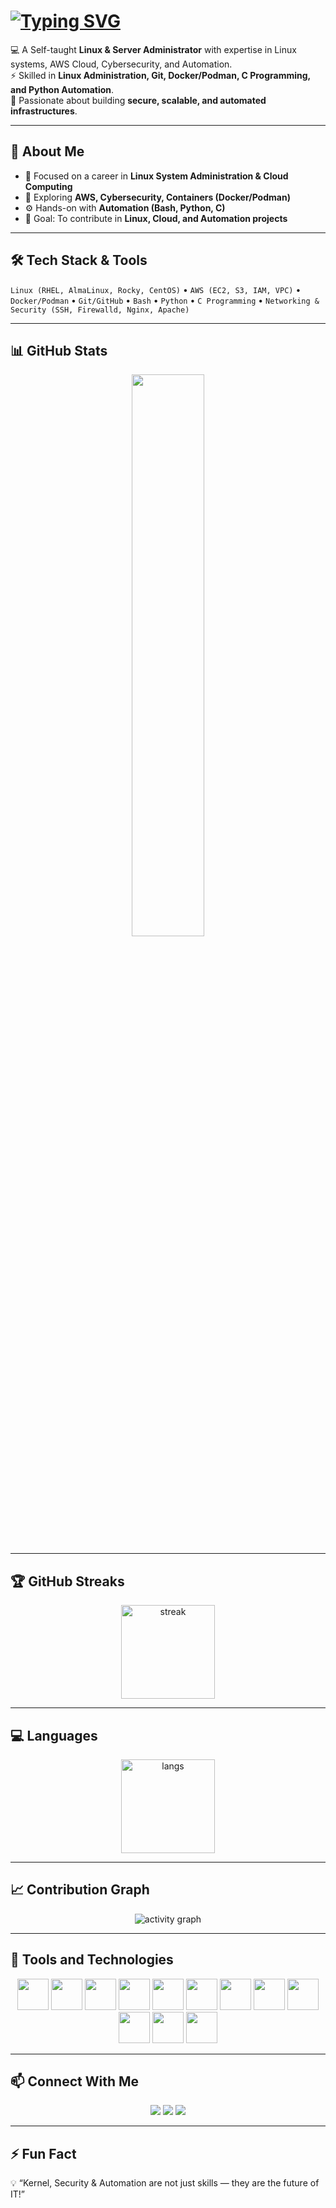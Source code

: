 # [![Typing SVG](https://readme-typing-svg.herokuapp.com?font=Fira+Code&size=30&duration=5000&pause=2000&color=4CAF50&center=true&vCenter=true&width=600&lines=👋+Hi%2C+I'm+Jyotiswaroop+Tripathi;🐧+Linux+%26+Server+Administrator;☁️+AWS+Cloud+%26+Cybersecurity+Enthusiast;⚙️+Automation+with+Python+%26+C;🚀+Lifelong+Learner)](https://git.io/typing-svg)
  
💻 A Self-taught **Linux & Server Administrator** with expertise in Linux systems, AWS Cloud, Cybersecurity, and Automation.  
⚡ Skilled in **Linux Administration, Git, Docker/Podman, C Programming, and Python Automation**.  
🚀 Passionate about building **secure, scalable, and automated infrastructures**.  

---

## 🚀 About Me  
- 🔭 Focused on a career in **Linux System Administration & Cloud Computing**  
- 🌱 Exploring **AWS, Cybersecurity, Containers (Docker/Podman)**  
- ⚙️ Hands-on with **Automation (Bash, Python, C)**  
- 🎯 Goal: To contribute in **Linux, Cloud, and Automation projects**  

---

## 🛠️ Tech Stack & Tools  

`Linux (RHEL, AlmaLinux, Rocky, CentOS)` • `AWS (EC2, S3, IAM, VPC)` • `Docker/Podman` • `Git/GitHub` • `Bash` • `Python` • `C Programming` • `Networking & Security (SSH, Firewalld, Nginx, Apache)`  

---

## 📊 GitHub Stats  

<p align="center">
  <img src="https://github-readme-stats.vercel.app/api?username=jyotiswaroop20&show_icons=true&theme=tokyonight" width="48%"/>
</p>

---

## 🏆 GitHub Streaks  

<p align="center"> 
  <img src="https://streak-stats.demolab.com?user=jyotiswaroop20&theme=tokyonight&hide_border=true" alt="streak" height="150"/> 
</p>

---

## 💻 Languages  

<p align="center">
  <img src="https://github-readme-stats.vercel.app/api/top-langs/?username=jyotiswaroop20&layout=compact&theme=tokyonight" alt="langs" height="150"/>
</p>

---

## 📈 Contribution Graph  

<p align="center">
  <img src="https://github-readme-activity-graph.vercel.app/graph?username=jyotiswaroop20&theme=tokyonight" alt="activity graph"/>
</p>

---

## 🚀 Tools and Technologies  

<p align="center">
  <img src="https://cdn.jsdelivr.net/gh/devicons/devicon/icons/linux/linux-original.svg" width="50px" />
  <img src="https://cdn.jsdelivr.net/gh/devicons/devicon/icons/bash/bash-original.svg" width="50px" />
  <img src="https://cdn.jsdelivr.net/gh/devicons/devicon/icons/python/python-original.svg" width="50px" />
  <img src="https://cdn.jsdelivr.net/gh/devicons/devicon/icons/c/c-original.svg" width="50px"/>
  <img src="https://cdn.jsdelivr.net/gh/devicons/devicon/icons/docker/docker-original.svg" width="50px" />
  <img src="https://cdn.jsdelivr.net/gh/devicons/devicon/icons/git/git-original.svg" width="50px" />
  <img src="https://cdn.jsdelivr.net/gh/devicons/devicon/icons/github/github-original.svg" width="50px" />
  <img src="https://cdn.jsdelivr.net/gh/devicons/devicon/icons/amazonwebservices/amazonwebservices-original-wordmark.svg" width="50px"/>
  <img src="https://cdn.jsdelivr.net/gh/simple-icons/simple-icons/icons/securityscorecard.svg" width="50px" />
  <img src="https://cdn.jsdelivr.net/gh/devicons/devicon/icons/debian/debian-original.svg" width="50px"/>
  <img src="https://img.icons8.com/ios-filled/50/000000/cyber-security.png" width="50px"/>
  <img src="https://upload.wikimedia.org/wikipedia/commons/2/24/Ansible_logo.svg" width="50px"/>

</p>

---

## 📫 Connect With Me  

<p align="center">
  <a href="mailto:Jyotiswaroop.niit1@gmail.com"><img src="https://img.shields.io/badge/Email-D14836?style=for-the-badge&logo=gmail&logoColor=white"/></a>
  <a href="https://www.linkedin.com/in/jyoti-swaroop-mani-tripathi-741980379/"><img src="https://img.shields.io/badge/LinkedIn-0077B5?style=for-the-badge&logo=linkedin&logoColor=white"/></a>
  <a href="https://jyotiswaroop20.github.io/shandilya-portfolio-website/" target="_blank">
    <img src="https://img.shields.io/badge/Portfolio-FF6F61?style=for-the-badge&logo=internet-explorer&logoColor=white"/>
  </a>
</p>  

---

## ⚡ Fun Fact  
💡 “Kernel, Security & Automation are not just skills — they are the future of IT!”  
